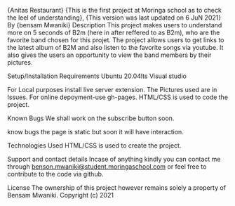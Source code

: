 {Anitas Restaurant} {This is the first project at Moringa school as to check the leel of understanding}, {This version was last updated on 6 JuN 2021} By {bensam Mwaniki} Description This project makes users to understand more on 5 seconds of B2m (here in after reffered to as B2m), who are the favorite band chosen for this projet. The project allows users to get links to the latest album of B2M and also listen to the favorite songs via youtube. It also gives the users an opportunity to view the band members by their pictures.

Setup/Installation Requirements Ubuntu 20.04lts Visual studio

For Local purposes install live server extension. The Pictures used are in Issues. For online depoyment-use gh-pages. HTML/CSS is used to code the project.

Known Bugs We shall work on the subscribe button soon.

know bugs the page is static but soon it will have interaction.

Technologies Used HTML/CSS is used to create the project.

Support and contact details Incase of anything kindly you can contact me through benson.mwaniki@student.moringaschool.com or feel free to contribute to the code via github.

License The ownership of this project however remains solely a property of Bensam Mwaniki. Copyright (c) 2021